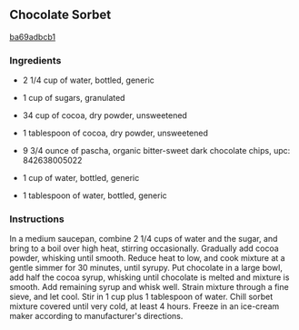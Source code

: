 ## Chocolate Sorbet

[ba69adbcb1](http://www.food.com/recipe/chocolate-sorbet-68357)

### Ingredients

 - 2 1/4 cup of water, bottled, generic

 - 1 cup of sugars, granulated

 - 34 cup of cocoa, dry powder, unsweetened

 - 1 tablespoon of cocoa, dry powder, unsweetened

 - 9 3/4 ounce of pascha, organic bitter-sweet dark chocolate chips, upc: 842638005022

 - 1 cup of water, bottled, generic

 - 1 tablespoon of water, bottled, generic

### Instructions

In a medium saucepan, combine 2 1/4 cups of water and the sugar, and bring to a boil over high heat, stirring occasionally. Gradually add cocoa powder, whisking until smooth. Reduce heat to low, and cook mixture at a gentle simmer for 30 minutes, until syrupy. Put chocolate in a large bowl, add half the cocoa syrup, whisking until chocolate is melted and mixture is smooth. Add remaining syrup and whisk well. Strain mixture through a fine sieve, and let cool. Stir in 1 cup plus 1 tablespoon of water. Chill sorbet mixture covered until very cold, at least 4 hours. Freeze in an ice-cream maker according to manufacturer's directions.